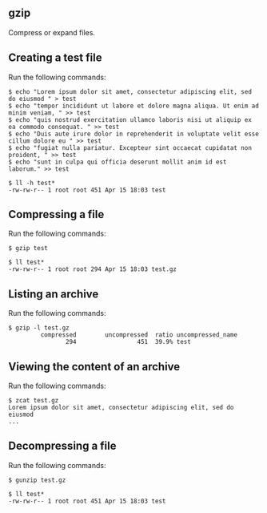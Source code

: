 gzip
----
Compress or expand files.

Creating a test file
--------------------
Run the following commands:

    $ echo "Lorem ipsum dolor sit amet, consectetur adipiscing elit, sed do eiusmod " > test
    $ echo "tempor incididunt ut labore et dolore magna aliqua. Ut enim ad minim veniam, " >> test
    $ echo "quis nostrud exercitation ullamco laboris nisi ut aliquip ex ea commodo consequat. " >> test
    $ echo "Duis aute irure dolor in reprehenderit in voluptate velit esse cillum dolore eu " >> test
    $ echo "fugiat nulla pariatur. Excepteur sint occaecat cupidatat non proident, " >> test
    $ echo "sunt in culpa qui officia deserunt mollit anim id est laborum." >> test

    $ ll -h test*
    -rw-rw-r-- 1 root root 451 Apr 15 18:03 test

Compressing a file
------------------
Run the following commands:

    $ gzip test

    $ ll test*
    -rw-rw-r-- 1 root root 294 Apr 15 18:03 test.gz

Listing an archive
------------------
Run the following commands:

    $ gzip -l test.gz
             compressed        uncompressed  ratio uncompressed_name
                    294                 451  39.9% test

Viewing the content of an archive
---------------------------------
Run the following commands:

    $ zcat test.gz
    Lorem ipsum dolor sit amet, consectetur adipiscing elit, sed do eiusmod
    ...

Decompressing a file
--------------------
Run the following commands:

    $ gunzip test.gz

    $ ll test*
    -rw-rw-r-- 1 root root 451 Apr 15 18:03 test
